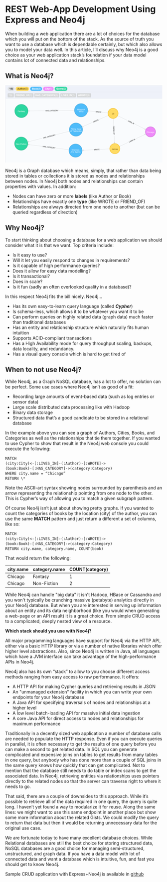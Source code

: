# REST Web-App Development Using Express and Neo4j

When building a web application there are a lot of choices for the database which you will put on the bottom of the stack. As the source of truth you want to use a database which is dependable certainly, but which also allows you to model your data well. In this article, I’ll discuss why Neo4j is a good choice as your web application stack’s foundation if your data model contains lot of connected data and relationships.

## What is Neo4j?

![Figure 1. Neo4j Web Console](img_1.png)

Neo4j is a Graph database which means, simply, that rather than data being stored in tables or collections it is stored as nodes and relationships between nodes. In Neo4j both nodes and relationships can contain properties with values. In addition:

- Nodes can have zero or more **labels** (like Author or Book)
- Relationships have exactly one **type** (like WROTE or FRIEND_OF)
- Relationships are always directed from one node to another (but can be queried regardless of direction)

## Why Neo4j?

To start thinking about choosing a database for a web application we should consider what it is that we want. Top criteria include:

- Is it easy to use?
- Will it let you easily respond to changes in requirements?
- Is it capable of high performance queries?
- Does it allow for easy data modelling?
- Is it transactional?
- Does in scale?
- Is it fun (sadly an often overlooked quality in a database)?

In this respect Neo4j fits the bill nicely. Neo4j...

- Has its own easy-to-learn query language (called **_Cypher_**)
- Is schema-less, which allows it to be whatever you want it to be
- Can perform queries on highly related data (graph data) much faster than traditional databases
- Has an entity and relationship structure which naturally fits human intuition
- Supports ACID-compliant transactions
- Has a High Availability mode for query throughput scaling, backups, data locality, and redundancy.
- Has a visual query console which is hard to get tired of

## When to not use Neo4j?

While Neo4j, as a Graph NoSQL database, has a lot to offer, no solution can be perfect. Some use cases where Neo4j isn’t as good of a fit:

- Recording large amounts of event-based data (such as log entries or sensor data)
- Large scale distributed data processing like with Hadoop
- Binary data storage
- Structured data that’s a good candidate to be stored in a relational database

In the example above you can see a graph of Authors, Cities, Books, and Categories as well as the relationships that tie them together. If you wanted to use Cypher to show that result in the Neo4j web console you could execute the following:

```
MATCH
(city:City)<-[:LIVES_IN]-(:Author)-[:WROTE]->
(book:Book)-[:HAS_CATEGORY]->(category:Category)
WHERE city.name = “Chicago”
RETURN \*
```

Note the ASCII-art syntax showing nodes surrounded by parenthesis and an arrow representing the relationship pointing from one node to the other. This is Cypher’s way of allowing you to match a given subgraph pattern.

Of course Neo4j isn’t just about showing pretty graphs. If you wanted to count the categories of books by the location (city) of the author, you can use the same **MATCH** pattern and just return a different a set of columns, like so:

```
MATCH
(city:City)<-[:LIVES_IN]-(:Author)-[:WROTE]->
(book:Book)-[:HAS_CATEGORY]->(category:Category)
RETURN city.name, category.name, COUNT(book)
```

That would return the following:

| city.name | category.name | COUNT(category) |
| --------- | ------------- | --------------- |
| Chicago   | Fantasy       | 1               |
| Chicago   | Non-Fiction   | 2               |

While Neo4j can handle "big data" it isn't Hadoop, HBase or Cassandra and you won't typically be crunching massive (petabyte) analytics directly in your Neo4j database. But when you are interested in serving up information about an entity and its data neighborhood (like you would when generating a web-page or an API result) it is a great choice. From simple CRUD access to a complicated, deeply nested view of a resource.

**Which stack should you use with Neo4j?**

All major programming languages have support for Neo4j via the HTTP API, either via a basic HTTP library or via a number of native libraries which offer higher level abstractions. Also, since Neo4j is written in Java, all languages which have a JVM interface can take advantage of the high-performance APIs in Neo4j.

Neo4j also has its own “stack” to allow to you choose different access methods ranging from easy access to raw performance. It offers:

- A HTTP API for making Cypher queries and retrieving results in JSON
- An "unmanaged extension" facility in which you can write your own endpoints for your Neo4j database
- A Java API for specifying traversals of nodes and relationships at a higher level
- A low level batch-loading API for massive initial data ingestion
- A core Java API for direct access to nodes and relationships for maximum performance

Traditionally in a decently sized web application a number of database calls are needed to populate the HTTP response. Even if you can execute queries in parallel, it is often necessary to get the results of one query before you can make a second to get related data. In SQL you can generate complicated and expensive joins on tables to get results from many tables in one query, but anybody who has done more than a couple of SQL joins in the same query knows how quickly that can get complicated. Not to mention that the database still needs to do table or index scans to get the associated data. In Neo4j, retrieving entities via relationships uses pointers directly to the related nodes so that the server can traverse right to where it needs to go.

That said, there are a couple of downsides to this approach. While it’s possible to retrieve all of the data required in one query, the query is quite long. I haven’t yet found a way to modularize it for reuse. Along the same lines: we might want to use this same endpoint in another place but show some more information about the related Gists. We could modify the query to return that data but then it would be returning unnecessary data for the original use case.

We are fortunate today to have many excellent database choices. While Relational databases are still the best choice for storing structured data, NoSQL databases are a good choice for managing semi-structured, unstructured, and graph data. If you have a data model with lot of connected data and want a database which is intuitive, fun, and fast you should get to know Neo4j.

Sample CRUD application with Express+Neo4j is available in [github](https://github.com/gulmoharnnt/ExpressNeo4jCRUD)

